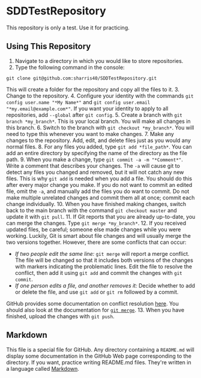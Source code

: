 # SDDTestRepository
This repository is only a test. Use it for practicing.

## Using This Repository
1. Navigate to a directory in which you would like to store repositories.
2. Type the following command in the console:

```
git clone git@github.com:sharris40/SDDTestRepository.git
```
This will create a folder for the repository and copy all the files to it.
3. Change to the repository.
4. Configure your identity with the commands `git config user.name "*My Name*"` and `git config user.email "*my.email@example.com*"`. If you want your identity to apply to all repositories, add `--global` after `git config`.
5. Create a branch with `git branch *my_branch*`. This is your local branch. You will make all changes in this branch.
6. Switch to the branch with `git checkout *my_branch*`. You will need to type this whenever you want to make changes.
7. Make any changes to the repository. Add, edit, and delete files just as you would any normal files.
8. For any files you added, type `git add *file_path*`. You can add an entire directory by specifying the name of the directory as the file path.
9. When you make a change, type `git commit -a -m "*Comment*"`. Write a comment that describes your changes. The `-a` will cause git to detect any files you changed and removed, but it will not catch any new files. This is why `git add` is needed when you add a file. You should do this after every major change you make. If you do not want to commit an edited file, omit the `-a`, and manually add the files you do want to commit. Do not make multiple unrelated changes and commit them all at once; commit each change individually.
10. When you have finished making changes, switch back to the main branch with the command `git checkout master` and update it with `git pull`.
11. If Git reports that you are already up-to-date, you can merge the changes. Type `git merge *my_branch*`.
12. If you received updated files, be careful; someone else made changes while you were working. Luckily, Git is smart about file changes and will usually merge the two versions together. However, there are some conflicts that can occur:
  * *If two people edit the same line:* `git merge` will report a merge conflict. The file will be changed so that it includes both versions of the changes with markers indicating the problematic lines. Edit the file to resolve the conflict, then add it using `git add` and commit the changes with `git commit`.
  * *If one person edits a file, and another removes it:* Decide whether to add or delete the file, and use `git add` or `git rm` followed by a commit.

GitHub provides some documentation on conflict resolution [here](https://help.github.com/articles/resolving-a-merge-conflict-from-the-command-line/). You should also look at the documentation for [`git merge`](https://git-scm.com/docs/git-merge).
13. When you have finished, upload the changes with `git push`.

## Markdown
This file is a special file for GitHub. Any directory containing a `README.md` will display some documentation in the GitHub Web page corresponding to the directory. If you want, practice writing README.md files. They're written in a language called [Markdown](https://help.github.com/articles/markdown-basics/).
